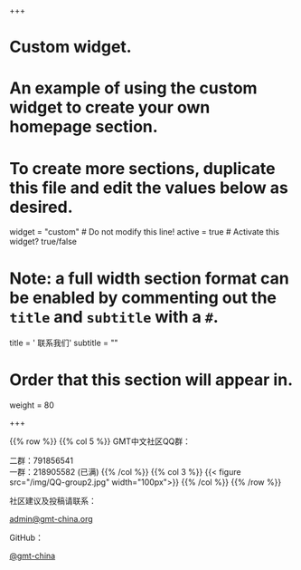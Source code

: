 +++
# Custom widget.
# An example of using the custom widget to create your own homepage section.
# To create more sections, duplicate this file and edit the values below as desired.
widget = "custom"  # Do not modify this line!
active = true  # Activate this widget? true/false

# Note: a full width section format can be enabled by commenting out the `title` and `subtitle` with a `#`.
title = '<i class="fas fa-envelope"></i> 联系我们'
subtitle = ""

# Order that this section will appear in.
weight = 80

+++

{{% row %}}
{{% col 5 %}}
GMT中文社区QQ群：

<i class="fab fa-qq"></i> 二群：791856541
<br>
<i class="fab fa-qq"></i> 一群：218905582 (已满)
{{% /col %}}
{{% col 3 %}}
{{< figure src="/img/QQ-group2.jpg" width="100px">}}
{{% /col %}}
{{% /row %}}

社区建议及投稿请联系：

<i class="fas fa-envelope"></i> [admin@gmt-china.org](mailto:admin@gmt-china.org)

GitHub：

<i class="fab fa-github"></i> [@gmt-china](https://github.com/gmt-china)

